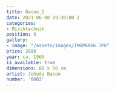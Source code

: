 ```yaml
---
title: Bacon_2
date: 2021-06-08 19:30:00 Z
categories:
- Mischtechnik
position: 6
gallery:
- image: "/assets/images/IMGP6966.JPG"
price: 2800
year: ca. 1960
is_available: true
dimensions: 80 x 50 cm
artist: Jehuda Bacon
number: '0002'
---
```



